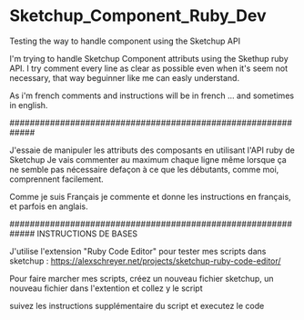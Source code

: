 # Sketchup_Component_Ruby_Dev
Testing the way to handle component using the Sketchup API

I'm trying to handle Sketchup Component attributs using the Skethup ruby API.
I try comment every line as clear as possible even when it's seem not necessary, that way beguinner like me can easly understand.

As i'm french comments and instructions will be in french ... and sometimes in english.

############################################################# 

J'essaie de manipuler les attributs des composants en utilisant l'API ruby de Sketchup
Je vais commenter au maximum chaque ligne même lorsque ça ne semble pas nécessaire defaçon à ce que les débutants, comme moi, comprennent facilement.

Comme je suis Français je commente et donne les instructions en français, et parfois en anglais.

############################################################# 
                     INSTRUCTIONS DE BASES

J'utilise l'extension "Ruby Code Editor" pour tester mes scripts dans sketchup : 
https://alexschreyer.net/projects/sketchup-ruby-code-editor/

Pour faire marcher mes scripts, créez un nouveau fichier sketchup, un nouveau fichier dans l'extention et collez y le script

suivez les instructions supplémentaire du script et executez le code
